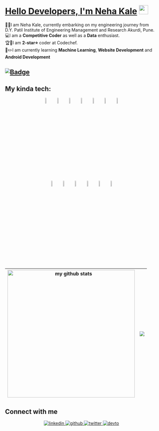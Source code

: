 # [Hello Developers, I'm Neha Kale](https://github.com/nehakale1403) <img src="https://raw.githubusercontent.com/MartinHeinz/MartinHeinz/master/wave.gif" width="30px">

👨‍🎓I am Neha Kale, currently embarking on my engineering journey from D.Y. Patil Institute of Engineering Management and Research Akurdi, Pune. <br />
💻I am a **Competitive Coder** as well as a **Data** enthusiast.<br />
🏆🥇I am **2-star⭐️** coder at Codechef.<br />
📝✏️I am currently learning **Machine Learning**, **Website Development** and **Android Development** <br />

[![Badge](https://cp-logo.vercel.app/codechef/nehakale1403)](https://www.codechef.com/users/nehakale1403)
---



## My kinda tech:

<p align="center">
<code><img width="7%" src="https://github.com/yurijserrano/Github-Profile-Readme-Logos/blob/master/programming%20languages/c%2B%2B.svg"></code>
<code><img width="7%" src="https://github.com/yurijserrano/Github-Profile-Readme-Logos/blob/master/programming%20languages/python.svg"></code>
<code><img width="7%" src="https://github.com/yurijserrano/Github-Profile-Readme-Logos/blob/master/others/html.svg"></code>
<code><img width="7%" src="https://github.com/yurijserrano/Github-Profile-Readme-Logos/blob/master/others/css.svg"></code>
<code><img width="7%" src="https://github.com/yurijserrano/Github-Profile-Readme-Logos/blob/master/databases/mysql.svg"></code>
<code><img width="7%" src="https://github.com/yurijserrano/Github-Profile-Readme-Logos/blob/master/databases/postgresql.svg"></code>
<code><img width="7%" src="https://github.com/yurijserrano/Github-Profile-Readme-Logos/blob/master/frameworks/android.svg"></code>
<br>
<code><img width="7%" src="https://github.com/yurijserrano/Github-Profile-Readme-Logos/blob/master/frameworks/boostrap.svg"></code>
<code><img width="7%" src="https://github.com/yurijserrano/Github-Profile-Readme-Logos/blob/master/frameworks/flask.svg"></code>
<code><img width="7%" src="https://github.com/yurijserrano/Github-Profile-Readme-Logos/blob/master/ides/android-studio.svg"></code>
<code><img width="7%" src="https://github.com/yurijserrano/Github-Profile-Readme-Logos/blob/master/others/git.svg"></code>
<code><img width="7%" src="https://github.com/yurijserrano/Github-Profile-Readme-Logos/blob/master/text%20editors/sublime.svg"></code>
<code><img width="7%" src="https://github.com/yurijserrano/Github-Profile-Readme-Logos/blob/master/text%20editors/vscode.svg"></code>

</p>

|<img src="https://github-readme-stats.vercel.app/api?username=nehakale1403&&show_icons=true&title_color=ff930a&icon_color=ff930a&text_color=000&bg_color=#fff" alt="my github stats" width="420"> |<img src="https://github-readme-streak-stats.herokuapp.com/?user=nehakale1403"/>|
|---|---|

## Connect with me  
<div align="center">

 <a href="https://www.linkedin.com/in/nehakale1403/" target="_blank">
<img src=https://img.shields.io/badge/linkedin-%231E77B5.svg?&style=for-the-badge&logo=linkedin&logoColor=white alt=linkedin style="margin-bottom: 5px;" />
</a>

<a href="https://github.com/nehakale1403" target="_blank">
<img src=https://img.shields.io/badge/github-%2324292e.svg?&style=for-the-badge&logo=github&logoColor=white alt=github style="margin-bottom: 5px;" />
</a>

<a href="https://www.codechef.com/users/nehakale1403" target="_blank">
<img src=https://img.shields.io/badge/twitter-%2300acee.svg?&style=for-the-badge&logo=twitter&logoColor=white alt=twitter style="margin-bottom: 5px;" />
</a>

<a href="https://leetcode.com/nehakale1403/" target="_blank">
<img src=https://img.shields.io/badge/dev.to-%2308090A.svg?&style=for-the-badge&logo=dev.to&logoColor=white alt=devto style="margin-bottom: 5px;" />
</a>

</div>
 